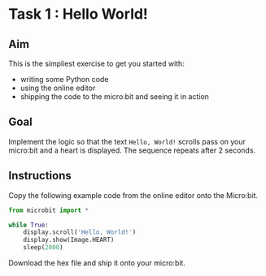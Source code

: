 # Task 1 : Hello World!

## Aim

This is the simpliest exercise to get you started with:
* writing some Python code
* using the online editor
* shipping the code to the micro:bit and seeing it in action 

## Goal

Implement the logic so that the text `Hello, World!` scrolls pass on your micro:bit and a heart is displayed. The sequence repeats after 2 seconds.

## Instructions

Copy the following example code from the online editor onto the Micro:bit.

```python
from microbit import * 

while True:
    display.scroll('Hello, World!')
    display.show(Image.HEART)
    sleep(2000)
```

Download the hex file and ship it onto your micro:bit.
